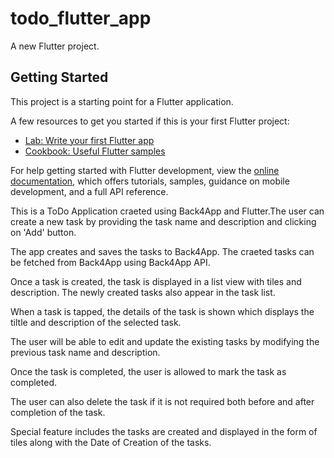 # todo_flutter_app

A new Flutter project.

## Getting Started

This project is a starting point for a Flutter application.

A few resources to get you started if this is your first Flutter project:

- [Lab: Write your first Flutter app](https://docs.flutter.dev/get-started/codelab)
- [Cookbook: Useful Flutter samples](https://docs.flutter.dev/cookbook)

For help getting started with Flutter development, view the
[online documentation](https://docs.flutter.dev/), which offers tutorials,
samples, guidance on mobile development, and a full API reference.


This is a ToDo Application craeted using Back4App and Flutter.The user can create a new task by providing the task name and description and clicking on 'Add' button.

The app creates and saves the tasks to Back4App. The craeted tasks can be fetched from Back4App using Back4App API.

Once a task is created, the task is displayed in a list view with tiles and description. The newly created tasks also appear in the task list.

When a task is tapped, the details of the task is shown which displays the tiltle and description of the selected task.

The user will be able to edit and update the existing tasks by modifying the previous task name and description.

Once the task is completed, the user is allowed to mark the task as completed.

The user can also delete the task if it is not required both before and after completion of the task.

Special feature includes the tasks are created and displayed in the form of tiles along with the Date of Creation of the tasks.

